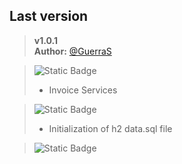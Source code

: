 ## Last version
>__v1.0.1__  
__Author:__ [@GuerraS](https://github.com/GuerraS)

>![Static Badge](https://img.shields.io/badge/Feature-green)
> - Invoice Services

> ![Static Badge](https://img.shields.io/badge/Fix-red)
> - Initialization of h2 data.sql file

> ![Static Badge](https://img.shields.io/badge/Update-blue)

